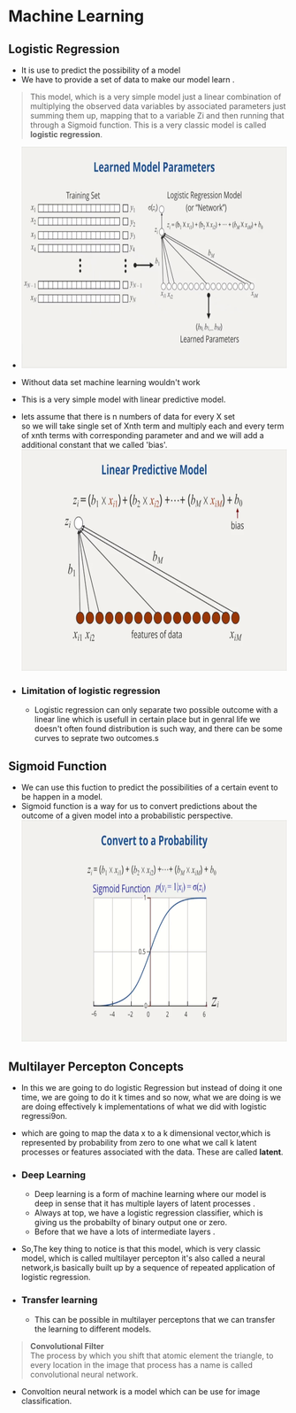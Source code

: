 # Machine Learning
## Logistic Regression
- It is use to predict the possibility of a model  
- We have to provide a set of data to make our model learn .
>This model, which is a very simple model just a linear combination of multiplying the observed data variables by associated parameters just summing them up, mapping that to a variable Zi and then running that through a Sigmoid function. This is a very classic model is called __logistic regression__.   

- <img src="https://github.com/PranavSagar/pic/blob/master/learned_model.png" 
     width="900" 
     height="400" />
- Without data set machine learning wouldn't work
- This is a very simple model with linear predictive model.
- lets assume that there is n numbers of data for every X set  
so we will take single set of Xnth term and multiply each and every term of xnth terms with corresponding parameter and and we will add a additional constant that we called 'bias'.
<img src="https://github.com/PranavSagar/pic/blob/master/Logistic_Regression.png" 
     width="800" 
     height="400" />  


- ### Limitation of logistic regression  
     - Logistic regression can only separate two possible outcome with a linear line which is usefull in certain place but in genral life we doesn't often found distribution is such way, and there can be some curves to seprate two outcomes.s
## Sigmoid Function
- We can use this fuction to predict the possibilities of a certain event to be happen in a model.
- Sigmoid function is a way for us to convert predictions about the outcome of a given model into a probabilistic perspective.
<img src="https://github.com/PranavSagar/pic/blob/master/Sigmoid_Function.png" 
     width="800" 
     height="400" />  

## Multilayer Percepton Concepts  
- In this we are going to do logistic Regression but instead of doing it one time, we are going to do it k times and so now, what we are doing is we are doing effectively k implementations of what we did with logistic regressi9on.
- which are going to map the data x to a k dimensional vector,which is represented by probability from zero to one what we call k latent processes or features associated with the data.
These are called __latent__.

- ### Deep Learning  
     - Deep learning is a form of machine learning where our model is deep in sense that it has multiple layers of latent processes .  
     - Always at top, we have a logistic regression classifier, which is giving us the probabilty of binary output one or zero.
     - Before that we have a lots of intermediate layers .
- So,The key thing to notice is that this model, which is very classic model, which is called multilayer percepton it's also called a neural network,is basically built up by a sequence of repeated application of logistic regression.

- ### Transfer learning 
     - This can be possible in multilayer perceptons that we can transfer the learning to different models.  


>__Convolutional Filter__  
The process by which you shift that atomic element the triangle, to every location in the image that process has a name is called convolutional neural network.  


- Convoltion neural network is a model which can be use for image classification.



